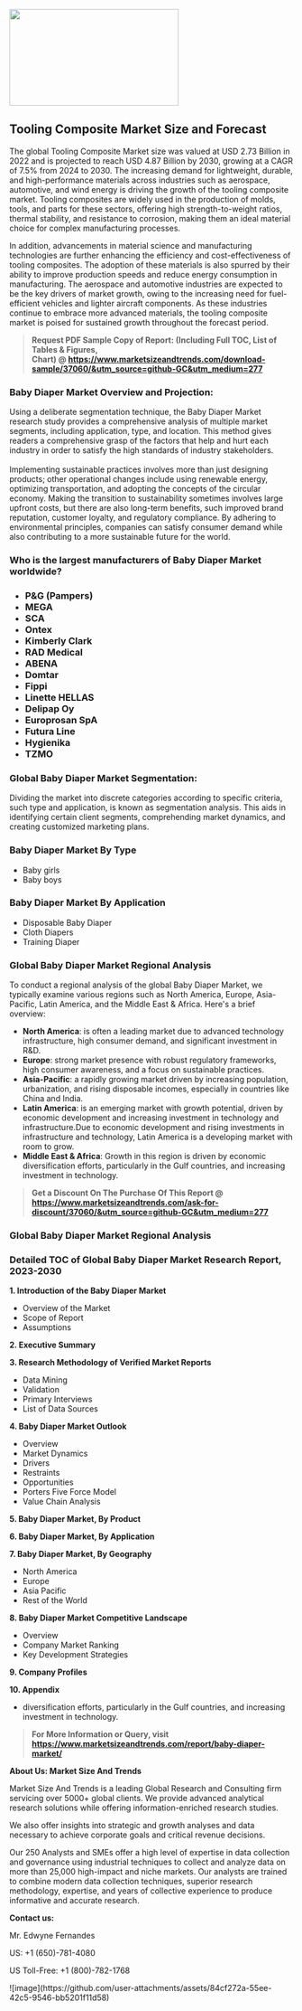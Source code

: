 <p><img class="alignnone size-medium wp-image-20088" src="https://ffe5etoiles.com/wp-content/uploads/2024/12/MST1-300x171.png" alt="" width="300" height="171" /></p><h2>Tooling Composite Market Size and Forecast</h2><p>The global Tooling Composite Market size was valued at USD 2.73 Billion in 2022 and is projected to reach USD 4.87 Billion by 2030, growing at a CAGR of 7.5% from 2024 to 2030. The increasing demand for lightweight, durable, and high-performance materials across industries such as aerospace, automotive, and wind energy is driving the growth of the tooling composite market. Tooling composites are widely used in the production of molds, tools, and parts for these sectors, offering high strength-to-weight ratios, thermal stability, and resistance to corrosion, making them an ideal material choice for complex manufacturing processes.</p><p>In addition, advancements in material science and manufacturing technologies are further enhancing the efficiency and cost-effectiveness of tooling composites. The adoption of these materials is also spurred by their ability to improve production speeds and reduce energy consumption in manufacturing. The aerospace and automotive industries are expected to be the key drivers of market growth, owing to the increasing need for fuel-efficient vehicles and lighter aircraft components. As these industries continue to embrace more advanced materials, the tooling composite market is poised for sustained growth throughout the forecast period.</p></p><blockquote id="" class=""><strong>Request PDF Sample Copy of Report: (Including Full TOC, List of Tables &amp; Figures, Chart)&nbsp;@&nbsp;<strong><a href="https://www.marketsizeandtrends.com/download-sample/37060/&utm_source=github-GC&utm_medium=277" target="_blank">https://www.marketsizeandtrends.com/download-sample/37060/&utm_source=github-GC&utm_medium=277</a></strong></strong></blockquote><h3 id="" class="">Baby Diaper Market&nbsp;Overview and Projection:</h3><p id="" class="">Using a deliberate segmentation technique, the Baby Diaper Market research study provides a comprehensive analysis of multiple market segments, including application, type, and location. This method gives readers a comprehensive grasp of the factors that help and hurt each industry in order to satisfy the high standards of industry stakeholders. <br /> <br />Implementing sustainable practices involves more than just designing products; other operational changes include using renewable energy, optimizing transportation, and adopting the concepts of the circular economy. Making the transition to sustainability sometimes involves large upfront costs, but there are also long-term benefits, such improved brand reputation, customer loyalty, and regulatory compliance. By adhering to environmental principles, companies can satisfy consumer demand while also contributing to a more sustainable future for the world.</p><h3 id="" class="">Who is the largest manufacturers of&nbsp;Baby Diaper Market worldwide?</h3><h3 class=""><p><ul><li>P&G (Pampers) </li><li> MEGA </li><li> SCA </li><li> Ontex </li><li> Kimberly Clark </li><li> RAD Medical </li><li> ABENA </li><li> Domtar </li><li> Fippi </li><li> Linette HELLAS </li><li> Delipap Oy </li><li> Europrosan SpA </li><li> Futura Line </li><li> Hygienika </li><li> TZMO</li></ul></p></h3><h3 id="" class="">Global&nbsp;Baby Diaper Market Segmentation:</h3><p id="" class="">Dividing the market into discrete categories according to specific criteria, such type and application, is known as segmentation analysis. This aids in identifying certain client segments, comprehending market dynamics, and creating customized marketing plans.</p><h3 id="" class="">Baby Diaper Market&nbsp;By Type</h3><p><p><ul><li>Baby girls </li><li> Baby boys</p></li></ul></p></p><h3 id="" class="">Baby Diaper Market&nbsp;By Application</h3><p class=""><p><ul><li>Disposable Baby Diaper </li><li> Cloth Diapers </li><li> Training Diaper</li></ul></p></p><h3 id="" class="">Global Baby Diaper Market Regional Analysis</h3><p id="" class="">To conduct a regional analysis of the global Baby Diaper Market, we typically examine various regions such as North America, Europe, Asia-Pacific, Latin America, and the Middle East &amp; Africa. Here's a brief overview:</p><ul><li><strong>North America</strong>: is often a leading market due to advanced technology infrastructure, high consumer demand, and significant investment in R&amp;D.</li><li><strong>Europe</strong>: strong market presence with robust regulatory frameworks, high consumer awareness, and a focus on sustainable practices.</li><li><strong>Asia-Pacific</strong>: a rapidly growing market driven by increasing population, urbanization, and rising disposable incomes, especially in countries like China and India.</li><li><strong>Latin America</strong>: is an emerging market with growth potential, driven by economic development and increasing investment in technology and infrastructure.Due to economic development and rising investments in infrastructure and technology, Latin America is a developing market with room to grow.</li><li><strong>Middle East &amp; Africa</strong>: Growth in this region is driven by economic diversification efforts, particularly in the Gulf countries, and increasing investment in technology.</li></ul><blockquote id="" class=""><strong>Get a Discount On The Purchase Of This Report @ <strong><a href="https://www.marketsizeandtrends.com/ask-for-discount/37060/&utm_source=github-GC&utm_medium=277" target="_blank">https://www.marketsizeandtrends.com/ask-for-discount/37060/&utm_source=github-GC&utm_medium=277</a></strong></strong></blockquote><h3 id="" class="">Global Baby Diaper Market Regional Analysis</h3><h3 id="" class="">Detailed TOC of Global Baby Diaper Market Research Report, 2023-2030</h3><p id="" class=""><strong>1. Introduction of the Baby Diaper Market</strong></p><ul><li>Overview of the Market</li><li>Scope of Report</li><li>Assumptions</li></ul><p id="" class=""><strong>2. Executive Summary</strong></p><p id="" class=""><strong>3. Research Methodology of Verified Market Reports</strong></p><ul><li>Data Mining</li><li>Validation</li><li>Primary Interviews</li><li>List of Data Sources</li></ul><p id="" class=""><strong>4. Baby Diaper Market Outlook</strong></p><ul><li>Overview</li><li>Market Dynamics</li><li>Drivers</li><li>Restraints</li><li>Opportunities</li><li>Porters Five Force Model</li><li>Value Chain Analysis</li></ul><p id="" class=""><strong>5. Baby Diaper Market, By Product</strong></p><p id="" class=""><strong>6. Baby Diaper Market, By Application</strong></p><p id="" class=""><strong>7. Baby Diaper Market, By Geography</strong></p><ul><li>North America</li><li>Europe</li><li>Asia Pacific</li><li>Rest of the World</li></ul><p id="" class=""><strong>8. Baby Diaper Market Competitive Landscape</strong></p><ul><li>Overview</li><li>Company Market Ranking</li><li>Key Development Strategies</li></ul><p id="" class=""><strong>9. Company Profiles</strong></p><p id="" class=""><strong>10. Appendix</strong></p><ul><li>diversification efforts, particularly in the Gulf countries, and increasing investment in technology.</li></ul><blockquote id="" class=""><strong>For More Information or Query, visit <strong><strong><a href="https://www.marketsizeandtrends.com/report/baby-diaper-market/" target="_blank">https://www.marketsizeandtrends.com/report/baby-diaper-market/</a></strong></strong></strong></blockquote><p id="" class=""><strong>About Us: Market Size And Trends</strong></p><p id="" class="">Market Size And Trends is a leading Global Research and Consulting firm servicing over 5000+ global clients. We provide advanced analytical research solutions while offering information-enriched research studies.</p><p id="" class="">We also offer insights into strategic and growth analyses and data necessary to achieve corporate goals and critical revenue decisions.</p><p id="" class="">Our 250 Analysts and SMEs offer a high level of expertise in data collection and governance using industrial techniques to collect and analyze data on more than 25,000 high-impact and niche markets. Our analysts are trained to combine modern data collection techniques, superior research methodology, expertise, and years of collective experience to produce informative and accurate research.</p><p id="" class=""><strong>Contact us:</strong></p><p id="" class="">Mr. Edwyne Fernandes</p><p id="" class="">US: +1 (650)-781-4080</p><p id="" class="">US Toll-Free: +1 (800)-782-1768</p>
![image](https://github.com/user-attachments/assets/84cf272a-55ee-42c5-9546-bb5201f11d58)
